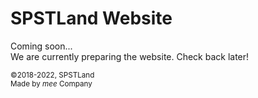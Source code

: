 <style>
  <link rel="stylesheet" href="mystyle.css">
</style>

# SPSTLand Website
Coming soon...<br>
We are currently preparing the website. Check back later!<br>

<middle><sub>
  &copy;2018-2022, SPSTLand<br>
  Made by <i>mee</i> Company
</sub></middle>
